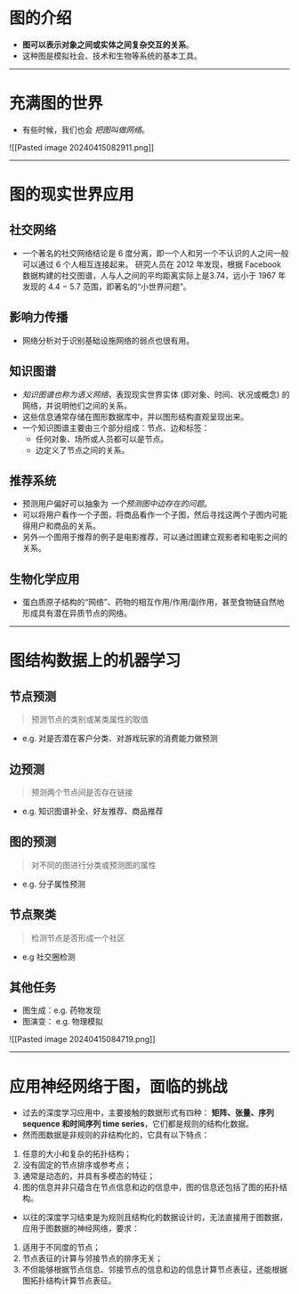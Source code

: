 # 图的介绍

-  __图可以表示对象之间或实体之间复杂交互的关系__。
-  这种图是模拟社会、技术和生物等系统的基本工具。

---

# 充满图的世界

-  有些时候，我们也会 _把图叫做网络_。

![[Pasted image 20240415082911.png]]

---

# 图的现实世界应用

## 社交网络

-  一个著名的社交网络结论是 6 度分离，即一个人和另一个不认识的人之间一般可以通过 6 个人相互连接起来。 研究人员在 2012 年发现，根据 Facebook 数据构建的社交图谱，人与人之间的平均距离实际上是3.74，远小于 1967 年发现的 4.4 − 5.7 范围，即著名的“小世界问题”。

## 影响力传播

-  网络分析对于识别基础设施网络的弱点也很有用。

## 知识图谱

-  _知识图谱也称为语义网络_，表现现实世界实体 (即对象、时间、状况或概念) 的网络，并说明他们之间的关系。
-  这些信息通常存储在图形数据库中，并以图形结构直观呈现出来。
-  一个知识图谱主要由三个部分组成：节点、边和标签： 
	-  任何对象、场所或人员都可以是节点。
	-  边定义了节点之间的关系。

## 推荐系统

-  预测用户偏好可以抽象为 _一个预测图中边存在的问题_。
-  可以将用户看作一个子图，将商品看作一个子图，然后寻找这两个子图内可能得用户和商品的关系。
-  另外一个图用于推荐的例子是电影推荐，可以通过图建立观影者和电影之间的关系。

## 生物化学应用

-  蛋白质原子结构的“网络”、药物的相互作用/作用/副作用，甚至食物链自然地形成具有潜在异质节点的网络。

---

# 图结构数据上的机器学习

## 节点预测

>  预测节点的类别或某类属性的取值

-  e.g. 对是否潜在客户分类、对游戏玩家的消费能力做预测

## 边预测

>  预测两个节点间是否存在链接

-  e.g. 知识图谱补全、好友推荐、商品推荐

## 图的预测

>  对不同的图进行分类或预测图的属性

-  e.g. 分子属性预测

## 节点聚类

>  检测节点是否形成一个社区

-  e.g 社交圈检测

## 其他任务

-  图生成：e.g. 药物发现
-  图演变： e.g. 物理模拟

![[Pasted image 20240415084719.png]]

---

# 应用神经网络于图，面临的挑战

-  过去的深度学习应用中，主要接触的数据形式有四种： __矩阵、张量、序列 sequence 和时间序列 time series__，它们都是规则的结构化数据。
-  然而图数据是非规则的非结构化的，它具有以下特点：
1.  任意的大小和复杂的拓扑结构；
2.  没有固定的节点排序或参考点；
3.  通常是动态的，并具有多模态的特征；
4.  图的信息并非只蕴含在节点信息和边的信息中，图的信息还包括了图的拓扑结构。

-  以往的深度学习结束是为规则且结构化的数据设计的，无法直接用于图数据，应用于图数据的神经网络，要求：
1.  适用于不同度的节点；
2.  节点表征的计算与邻接节点的排序无关；
3.  不但能够根据节点信息、邻接节点的信息和边的信息计算节点表征，还能根据图拓扑结构计算节点表征。